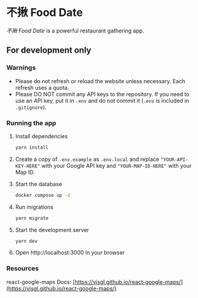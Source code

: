 # 不揪 Food Date

_不揪 Food Date_ is a powerful restaurant gathering app.

## For development only

### Warnings

- Please do not refresh or reload the website unless necessary. Each refresh uses a quota.
- Please DO NOT commit any API keys to the repository. If you need to use an API key,
  put it in `.env` and do not commit it (`.env` is included in `.gitignore`).

### Running the app

1. Install dependencies

   ```bash
   yarn install
   ```

2. Create a copy of `.env.example` as `.env.local` and replace `"YOUR-API-KEY-HERE"` with your Google API key and `"YOUR-MAP-ID-HERE"` with your Map ID.

3. Start the database

   ```bash
   docker compose up -d
   ```

4. Run migrations

   ```bash
   yarn migrate
   ```

5. Start the development server

   ```bash
   yarn dev
   ```

6. Open http://localhost:3000 in your browser

### Resources

react-google-maps Docs: [https://visgl.github.io/react-google-maps/](https://visgl.github.io/react-google-maps/)
